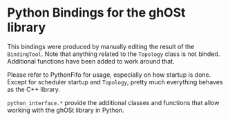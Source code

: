 # Python Bindings for the ghOSt library

This bindings were produced by manually editing the result of the `BindingTool`.
Note that anything related to the `Topology` class is not binded. Additional functions have been added to work around that.

Please refer to PythonFifo for usage, especially on how startup is done.
Except for scheduler startup and `Topology`, pretty much everything behaves as the C++ library.

`python_interface.*` provide the additional classes and functions that allow working with the ghOSt library in Python.
